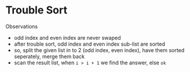 # Trouble Sort

Observations

* odd index and even index are never swaped
* after trouble sort, odd index and even index sub-list are sorted
* so, split the given list in to 2 (odd index, even index), have them sorted seperately, merge them back
* scan the result list, when `i > i + 1` we find the answer, else `ok`
